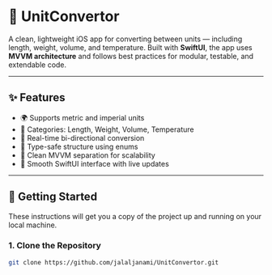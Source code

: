 # 🔁 UnitConvertor

A clean, lightweight iOS app for converting between units — including length, weight, volume, and temperature. Built with **SwiftUI**, the app uses **MVVM architecture** and follows best practices for modular, testable, and extendable code.

---

## ✨ Features

- 🌍 Supports metric and imperial units  
- 📏 Categories: Length, Weight, Volume, Temperature  
- 🔄 Real-time bi-directional conversion  
- 🧠 Type-safe structure using enums  
- 🧩 Clean MVVM separation for scalability  
- 🎨 Smooth SwiftUI interface with live updates  

---

## 🚀 Getting Started

These instructions will get you a copy of the project up and running on your local machine.

### 1. Clone the Repository

```bash
git clone https://github.com/jalaljanami/UnitConvertor.git
